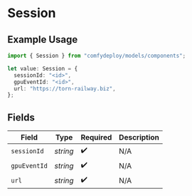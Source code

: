 # Session

## Example Usage

```typescript
import { Session } from "comfydeploy/models/components";

let value: Session = {
  sessionId: "<id>",
  gpuEventId: "<id>",
  url: "https://torn-railway.biz",
};
```

## Fields

| Field              | Type               | Required           | Description        |
| ------------------ | ------------------ | ------------------ | ------------------ |
| `sessionId`        | *string*           | :heavy_check_mark: | N/A                |
| `gpuEventId`       | *string*           | :heavy_check_mark: | N/A                |
| `url`              | *string*           | :heavy_check_mark: | N/A                |
